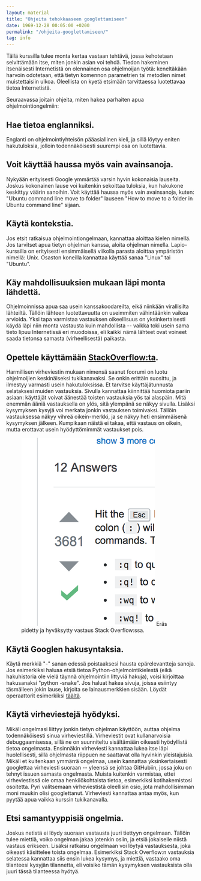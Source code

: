 ```yaml
---
layout: material
title: "Ohjeita tehokkaaseen googlettamiseen"
date: 1969-12-28 00:05:00 +0200
permalink: "/ohjeita-googlettamiseen/"
tag: info
---
```


Tällä kurssilla tulee monta kertaa vastaan tehtävä, jossa kehotetaan selvittämään itse, miten jonkin asian voi tehdä. Tiedon hakeminen itsenäisesti Internetistä on olennainen osa ohjelmoijan työtä: keneltäkään harvoin odotetaan, että tietyn komennon parametrien tai metodien nimet muistettaisiin ulkoa. Oleellista on kyetä etsimään tarvittaessa luotettavaa tietoa Internetistä.

Seuraavassa joitain ohjeita, miten hakea parhaiten apua ohjelmointiongelmiin:

## Hae tietoa englanniksi.

Englanti on ohjelmointiyhteisön pääasiallinen kieli, ja sillä löytyy eniten hakutuloksia, jolloin todennäköisesti suurempi osa on luotettavia.

## Voit käyttää haussa myös vain avainsanoja.

Nykyään erityisesti Google ymmärtää varsin hyvin kokonaisia lauseita. Joskus kokonainen lause voi kuitenkin sekoittaa tuloksia, kun hakukone keskittyy väärin sanoihin. Voit käyttää haussa myös vain avainsanoja, kuten: "Ubuntu command line move to folder" lauseen "How to move to a folder in Ubuntu command line" sijaan. 

## Käytä kontekstia.

Jos etsit ratkaisua ohjelmointiongelmaan, kannattaa aloittaa kielen nimellä. Jos tarvitset apua tietyn ohjelman kanssa, aloita ohjelman nimella. Lapio-kurssilla on erityisesti ensimmäisellä viikolla parasta aloittaa ympäristön nimellä: Unix. Osaston koneilla kannattaa käyttää sanaa "Linux" tai "Ubuntu". 

## Käy mahdollisuuksien mukaan läpi monta lähdettä.

Ohjelmoinnissa apua saa usein kanssakoodareilta, eikä niinkään virallisilta lähteiltä. Tällöin lähteen luotettavuutta on useimmiten vähintäänkin vaikea arvioida. Yksi tapa varmistaa vastauksen oikeellisuus on yksinkertaisesti käydä läpi niin monta vastausta kuin mahdollista -- vaikka toki usein sama tieto lipuu Internetissä eri muodoissa, eli kaikki nämä lähteet ovat voineet saada tietonsa samasta (virheellisestä) paikasta.

## Opettele käyttämään <a href="https://stackoverflow.com/">StackOverflow:ta</a>.

Harmillisen virheviestin mukaan nimensä saanut foorumi on luotu ohjelmoijien keskinäiseksi tukikanavaksi. Se onkin erittäin suosittu, ja ilmestyy varmasti usein hakutuloksissa. Et tarvitse käyttäjätunnusta selataksesi muiden vastauksia. Sivulla kannattaa kiinnittää huomiota pariin asiaan: käyttäjät voivat äänestää toisten vastauksia yös tai alaspäin. Mitä enemmän ääniä vastauksella on ylös, sitä ylempänä se näkyy sivulla. Lisäksi kysymyksen kysyjä voi merkata jonkin vastauksen toimivaksi. Tällöin vastauksessa näkyy vihreä oikein-merkki, ja se näkyy heti ensimmäisenä kysymyksen jälkeen. Kumpikaan näistä ei takaa, että vastaus on oikein, mutta erottavat usein hyödyttömimmät vastaukset pois.

<figure class="stackoverflow-example">
<img alt="Stackoverflow-esimerkki" src="/assets/exit_vim.png">
<figcatpion>Eräs pidetty ja hyväksytty vastaus Stack Overflow:ssa.</figcatpion>
</figure>


## Käytä Googlen hakusyntaksia.

Käytä merkkiä "-" sanan edessä poistaaksesi hausta epärelevantteja sanoja. Jos esimerkiksi haluaa etsiä tietoa Python-ohjelmointikielestä (eikä hakuhistoria ole vielä täynnä ohjelmointiin littyviä hakuja), voisi kirjoittaa hakusanaksi "python -snake". Jos haluat hakea sivuja, joissa esiintyy täsmälleen jokin lause, kirjoita se lainausmerkkien sisään. Löydät operaattorit esimerkiksi [täältä](https://support.google.com/websearch/answer/2466433).

## Käytä virheviestejä hyödyksi.

Mikäli ongelmasi liittyy jonkin tietyn ohjelman käyttöön, auttaa ohjelma todennäköisesti sinua virheviestillä. Virheviestit ovat kullanarvoisia debuggaamisessa, sillä ne on suunniteltu sisältämään oikeasti hyödyllistä tietoa ongelmasta. Ensinnäkin virheviesti kannattaa lukea itse läpi huolellisesti, sillä ohjelmasta riippuen ne saattavat olla hyvinkin yleistajuisia. Mikäli et kuitenkaan ymmärrä ongelmaa, usein kannattaa yksinkertaisesti googlettaa virheviesti suoraan -- yleensä se johtaa GitHubiin, jossa joku on tehnyt issuen samasta ongelmasta. Muista kuitenkin varmistaa, ettei virheviestissä ole omaa henkilökohtaista tietoa, esimerkiksi kotihakemistosi osoitetta. Pyri valitsemaan virheviestistä oleellisin osio, jota mahdollisimman moni muukin olisi googlettanut. Virheviesti kannattaa antaa myös, kun pyytää apua vaikka kurssin tukikanavalla.

## Etsi samantyyppisiä ongelmia.

Joskus netistä ei löydy suoraan vastausta juuri tiettyyn ongelmaan. Tällöin tulee miettiä, voiko ongelman jakaa jotenkin osiin, ja etsiä jokaiselle niistä vastaus erikseen. Lisäksi ratkaisu ongelmaan voi löytyä vastauksesta, joka oikeasti käsittelee toista ongelmaa. Esimerkiksi Stack Overflow:n vastauksia selatessa kannattaa siis ensin lukea kysymys, ja miettiä, vastaako oma tilanteesi kysyjän tilannetta, eli voisiko tämän kysymyksen vastauksista olla juuri tässä tilanteessa hyötyä.
